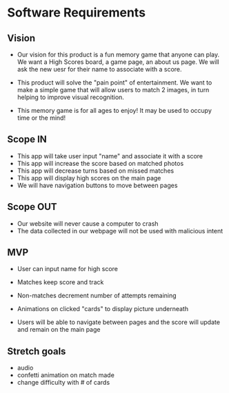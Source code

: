 # Software Requirements  

## Vision  

- Our vision for this product is a fun memory game that anyone can play. We want a High Scores board, a game page, an about us page. We will ask the new uesr for their name to associate with a score.  

- This product will solve the "pain point" of entertainment. We want to make a simple game that will allow users to match 2 images, in turn helping to improve visual recognition.  

- This memory game is for all ages to enjoy! It may be used to occupy time or the mind!  

## Scope IN  

- This app will take user input "name" and associate it with a score  
- This app will increase the score based on matched photos  
- This app will decrease turns based on missed matches  
- This app will display high scores on the main page  
- We will have navigation buttons to move between pages  

## Scope OUT  

- Our website will never cause a computer to crash  
- The data collected in our webpage will not be used with malicious intent  

## MVP

- User can input name for high score  
- Matches keep score and track  
- Non-matches decrement number of attempts remaining  
- Animations on clicked "cards" to display picture underneath  

- Users will be able to navigate between pages and the score will update and remain on the main page  

## Stretch goals

- audio  
- confetti animation on match made  
- change difficulty with # of cards  
